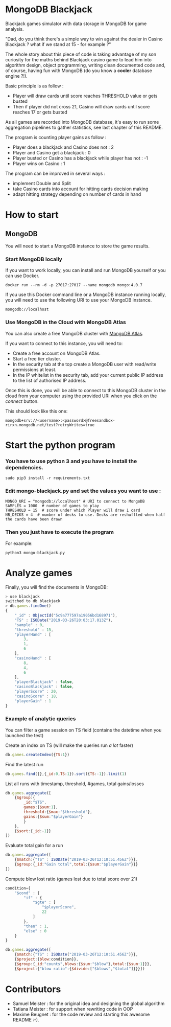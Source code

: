 # MongoDB Blackjack

Blackjack games simulator with data storage in MongoDB for game analysis.

"Dad, do you think there's a simple way to win against the dealer in Casino Blackjack ? what if we stand at 15 - for example ?"

The whole story about this piece of code is taking advantage of my son curiosity for the maths behind Blackjack casino game to lead him into algorithm design, object programming, writing clean documented code and, of course, having fun with MongoDB (do you know a **cooler** database engine ?!).

Basic principle is as follow :
* Player will draw cards until score reaches THRESHOLD value or gets busted
* Then if player did not cross 21, Casino will draw cards until score reaches 17 or gets busted

As all games are recorded into MongoDB database, it's easy to run some aggregation pipelines to gather statistics, see last chapter of this README.

The program is counting player gains as follow :
* Player does a blackjack and Casino does not : 2 
* Player and Casino get a blackjack : 0
* Player busted or Casino has a blackjack while player has not : -1
* Player wins on Casino : 1

The program can be improved in several ways :
- implement Double and Split
- take Casino cards into account for hitting cards decision making
- adapt hitting strategy depending on number of cards in hand

# How to start

## MongoDB

You will need to start a MongoDB instance to store the game results.

### Start MongoDB locally

If you want to work locally, you can install and run MongoDB yourself or you can use Docker.

```
docker run --rm -d -p 27017:27017 --name mongodb mongo:4.0.7
```

If you use this Docker command line or a MongoDB instance running locally, you will need to use the following URI to use your MongoDB instance.

```
mongodb://localhost
```

### Use MongoDB in the Cloud with MongoDB Atlas

You can also create a free MongoDB cluster with [MongoDB Atlas](https://cloud.mongodb.com).

If you want to connect to this instance, you will need to:

- Create a free account on MongoDB Atlas.
- Start a free tier cluster.
- In the security tab at the top create a MongoDB user with read/write permissions at least.
- In the IP whitelist in the security tab, add your current public IP address to the list of authorised IP address.

Once this is done, you will be able to connect to this MongoDB cluster in the cloud from your computer using the provided URI when you click on the *connect* button.

This should look like this one:

```
mongodb+srv://<username>:<password>@freesandbox-rirxn.mongodb.net/test?retryWrites=true
```

# Start the python program

### You have to use python 3 and you have to install the dependencies.

```
sudo pip3 install -r requirements.txt
```

### Edit mongo-blackjack.py and set the values you want to use :

```
MONGO_URI = "mongodb://localhost" # URI to connect to MongoDB
SAMPLES = 1000  # number of games to play
THRESHOLD = 15  # score under which Player will draw 1 card
NB_DECKS = 4  # number of decks to use. Decks are reshuffled when half the cards have been drawn
```

### Then you just have to execute the program

For example:

```
python3 mongo-blackjack.py
```

# Analyze games

Finally, you will find the documents in MongoDB:

```js
> use blackjack
switched to db blackjack
> db.games.findOne()
{
	"_id" : ObjectId("5c9a777597a19056bd168971"),
	"TS" : ISODate("2019-03-26T20:03:17.013Z"),
	"sample" : 0,
	"threshold" : 15,
	"playerHand" : [
		3,
		1,
		6
	],
	"casinoHand" : [
		8,
		4,
		6
	],
	"playerBlackjack" : false,
	"casinoBlackjack" : false,
	"playerScore" : 20,
	"casinoScore" : 18,
	"playerGain" : 1
}
```

### Example of analytic queries

You can filter a game session on TS field (contains the datetime when you launched the test)

Create an index on TS (will make the queries run *a lot* faster)
```js
db.games.createIndex({TS:1})
```

Find the latest run
```js
db.games.find({},{_id:0,TS:1}).sort({TS:-1}).limit(1)
```

List all runs with timestamp, threshold, #games, total gains/losses
```js
db.games.aggregate([
	{$group:{
		_id:"$TS",
		games:{$sum:1}, 
		threshold:{$max:"$threshold"},
		gains:{$sum:"$playerGain"}
		}
	},
	{$sort:{_id:-1}}
])
```

Evaluate total gain for a run
```js
db.games.aggregate([
	{$match:{"TS" : ISODate("2019-03-26T12:10:51.456Z")}},
	{$group:{_id:"Gain total",total:{$sum:"$playerGain"}}}
])
```

Compute blow lost ratio (games lost due to total score over 21)
```js
condition={
	"$cond" : {
		"if" : {
			"$gte" : [
				"$playerScore",
				22
			]
		},
		"then" : 1,
		"else" : 0
	}
}

db.games.aggregate([
	{$match:{"TS" : ISODate("2019-03-26T12:10:51.456Z")}},
	{$project:{blow:condition}},
	{$group:{_id:"counts",blows:{$sum:"$blow"},total:{$sum:1}}},
	{$project:{"blow ratio":{$divide:["$blows","$total"]}}}])
```

# Contributors

- Samuel Meister : for the original idea and designing the global algorithm
- Tatiana Meister : for support when rewriting code in OOP
- Maxime Beugnet : for the code review and starting this awesome README :-).

